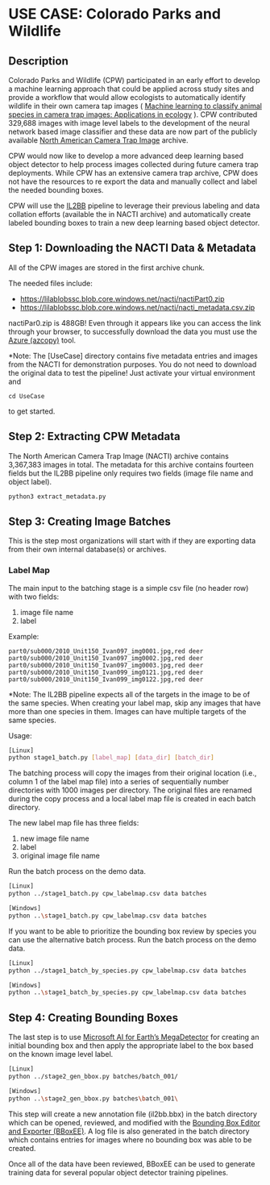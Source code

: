 # USE CASE: Colorado Parks and Wildlife

## Description
Colorado Parks and Wildlife (CPW) participated in an early effort to develop a machine learning approach that could be applied across study sites and provide a workflow that would allow ecologists to automatically identify wildlife in their own camera tap images ( [Machine learning to classify animal species in camera trap images: Applications in ecology](https://besjournals.onlinelibrary.wiley.com/doi/full/10.1111/2041-210X.13120) ). CPW contributed 329,688 images with image level labels to the development of the neural network based image classifier and these data are now part of the publicly available [North American Camera Trap Image](http://lila.science/datasets/nacti) archive. 

CPW would now like to develop a more advanced deep learning based object detector to help process images collected during future camera trap deployments. While CPW has an extensive camera trap archive, CPW does not have the resources to re export the data and manually collect and label the needed bounding boxes.

CPW will use the [IL2BB](https://github.com/persts/IL2BB) pipeline to leverage their previous labeling and data collation efforts (available the in NACTI archive) and automatically create labeled bounding boxes to train a new deep learning based object detector.

## Step 1: Downloading the NACTI Data & Metadata
All of the CPW images are stored in the first archive chunk.

The needed files include:
* https://lilablobssc.blob.core.windows.net/nacti/nactiPart0.zip
* https://lilablobssc.blob.core.windows.net/nacti/nacti_metadata.csv.zip

nactiPar0.zip is 488GB! Even through it appears like you can access the link through your browser, to successfully download the data you must use the [Azure (azcopy)](https://docs.microsoft.com/en-us/azure/storage/common/storage-use-azcopy-v10) tool.

*Note: The [UseCase] directory contains five metadata entries and images from the NACTI for demonstration purposes. You do not need to download the original data to test the pipeline! Just activate your virtual environment and 
```code
cd UseCase
```
to get started.

## Step 2: Extracting CPW Metadata
The North American Camera Trap Image (NACTI) archive contains 3,367,383 images in total. The metadata for this archive contains fourteen fields but the IL2BB pipeline only requires two fields (image file name and object label). 

```python
python3 extract_metadata.py
```

## Step 3: Creating Image Batches
This is the step most organizations will start with if they are exporting data from their own internal database(s) or archives.

### Label Map
The main input to the batching stage is a simple csv file (no header row) with two fields:
 1. image file name
 2. label
 
Example:
```code
part0/sub000/2010_Unit150_Ivan097_img0001.jpg,red deer
part0/sub000/2010_Unit150_Ivan097_img0002.jpg,red deer
part0/sub000/2010_Unit150_Ivan097_img0003.jpg,red deer
part0/sub000/2010_Unit150_Ivan099_img0121.jpg,red deer
part0/sub000/2010_Unit150_Ivan099_img0122.jpg,red deer
```

*Note: The IL2BB pipeline expects all of the targets in the image to be of the same species. When creating your label map, skip any images that have more than one species in them. Images can have multiple targets of the same species.  


Usage:
```bash
[Linux]
python stage1_batch.py [label_map] [data_dir] [batch_dir]
```

The batching process will copy the images from their original location (i.e., column 1 of the label map file) into a series of sequentially number directories with 1000 images per directory. The original files are renamed during the copy process and a local label map file is created in each batch directory.

The new label map file has three fields:
 1. new image file name
 2. label
 3. original image file name

Run the batch process on the demo data.
```bash
[Linux]
python ../stage1_batch.py cpw_labelmap.csv data batches

[Windows]
python ..\stage1_batch.py cpw_labelmap.csv data batches
```

If you want to be able to prioritize the bounding box review by species you can use the alternative batch process.
Run the batch process on the demo data.
```bash
[Linux]
python ../stage1_batch_by_species.py cpw_labelmap.csv data batches

[Windows]
python ..\stage1_batch_by_species.py cpw_labelmap.csv data batches
```

## Step 4: Creating Bounding Boxes
The last step is to use [Microsoft AI for Earth’s MegaDetector](https://github.com/microsoft/CameraTraps/) for creating an initial bounding box and then apply the appropriate label to the box based on the known image level label. 

```bash
[Linux]
python ../stage2_gen_bbox.py batches/batch_001/

[Windows]
python ..\stage2_gen_bbox.py batches\batch_001\
```
This step will create a new annotation file (il2bb.bbx) in the batch directory which can be opened, reviewed, and modified with the [Bounding Box Editor and Exporter (BBoxEE)](https://github.com/persts/BBoxEE). A log file is also generated in the batch directory which contains entries for images where no bounding box was able to be created.

Once all of the data have been reviewed, BBoxEE can be used to generate training data for several popular object detector training pipelines.